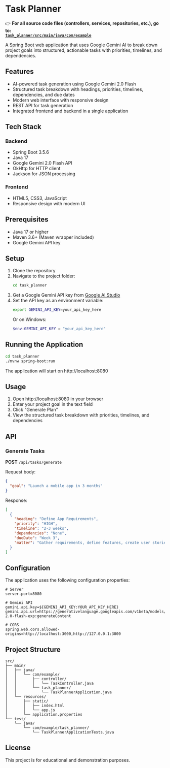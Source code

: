 
# Task Planner

👉 **For all source code files (controllers, services, repositories, etc.), go to:**  
**[`task_planner/src/main/java/com/example`](https://github.com/SrikarGoli/Smart-task-planner/tree/main/task_planner/src/main/java/com/example)**


A Spring Boot web application that uses Google Gemini AI to break down project goals into structured, actionable tasks with priorities, timelines, and dependencies.

## Features

- AI-powered task generation using Google Gemini 2.0 Flash
- Structured task breakdown with headings, priorities, timelines, dependencies, and due dates
- Modern web interface with responsive design
- REST API for task generation
- Integrated frontend and backend in a single application

## Tech Stack

### Backend
- Spring Boot 3.5.6
- Java 17
- Google Gemini 2.0 Flash API
- OkHttp for HTTP client
- Jackson for JSON processing

### Frontend
- HTML5, CSS3, JavaScript
- Responsive design with modern UI

## Prerequisites

- Java 17 or higher
- Maven 3.6+ (Maven wrapper included)
- Google Gemini API key

## Setup

1. Clone the repository
2. Navigate to the project folder:
   ```bash
   cd task_planner
   ```
3. Get a Google Gemini API key from [Google AI Studio](https://makersuite.google.com/app/apikey)
4. Set the API key as an environment variable:
   ```bash
   export GEMINI_API_KEY=your_api_key_here
   ```
   Or on Windows:
   ```powershell
   $env:GEMINI_API_KEY = "your_api_key_here"
   ```

## Running the Application

```bash
cd task_planner
./mvnw spring-boot:run
```

The application will start on http://localhost:8080

## Usage

1. Open http://localhost:8080 in your browser
2. Enter your project goal in the text field
3. Click "Generate Plan"
4. View the structured task breakdown with priorities, timelines, and dependencies

## API

### Generate Tasks
**POST** `/api/tasks/generate`

Request body:
```json
{
  "goal": "Launch a mobile app in 3 months"
}
```

Response:
```json
[
  {
    "heading": "Define App Requirements",
    "priority": "HIGH",
    "timeline": "2-3 weeks",
    "dependencies": "None",
    "dueDate": "Week 3",
    "matter": "Gather requirements, define features, create user stories..."
  }
]
```

## Configuration

The application uses the following configuration properties:

```properties
# Server
server.port=8080

# Gemini API
gemini.api.key=${GEMINI_API_KEY:YOUR_API_KEY_HERE}
gemini.api.url=https://generativelanguage.googleapis.com/v1beta/models/gemini-2.0-flash-exp:generateContent

# CORS
spring.web.cors.allowed-origins=http://localhost:3000,http://127.0.0.1:3000
```

## Project Structure

```
src/
├── main/
│   ├── java/
│   │   └── com/example/
│   │       ├── controller/
│   │       │   └── TaskController.java
│   │       └── task_planner/
│   │           └── TaskPlannerApplication.java
│   └── resources/
│       ├── static/
│       │   ├── index.html
│       │   └── app.js
│       └── application.properties
└── test/
    └── java/
        └── com/example/task_planner/
            └── TaskPlannerApplicationTests.java
```

## License

This project is for educational and demonstration purposes.
